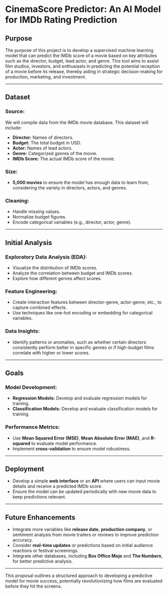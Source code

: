# CinemaScore Predictor: An AI Model for IMDb Rating Prediction

## Purpose
The purpose of this project is to develop a supervised machine learning model that can predict the IMDb score of a movie based on key attributes such as the director, budget, lead actor, and genre. This tool aims to assist film studios, investors, and enthusiasts in predicting the potential reception of a movie before its release, thereby aiding in strategic decision-making for production, marketing, and investment.

---

## Dataset
### Source:
We will compile data from the IMDb movie database. This dataset will include:
- **Director:** Names of directors.
- **Budget:** The total budget in USD.
- **Actor:** Names of lead actors.
- **Genre:** Categorized genres of the movie.
- **IMDb Score:** The actual IMDb score of the movie.

### Size:
- **5,000 movies** to ensure the model has enough data to learn from, considering the variety in directors, actors, and genres.

### Cleaning:
- Handle missing values.
- Normalize budget figures.
- Encode categorical variables (e.g., director, actor, genre).

---

## Initial Analysis
### Exploratory Data Analysis (EDA):
- Visualize the distribution of IMDb scores.
- Analyze the correlation between budget and IMDb scores.
- Explore how different genres affect scores.

### Feature Engineering:
- Create interaction features between director-genre, actor-genre, etc., to capture combined effects.
- Use techniques like one-hot encoding or embedding for categorical variables.

### Data Insights:
- Identify patterns or anomalies, such as whether certain directors consistently perform better in specific genres or if high-budget films correlate with higher or lower scores.

---

## Goals
### Model Development:
- **Regression Models:** Develop and evaluate regression models for training.
- **Classification Models:** Develop and evaluate classification models for training.

### Performance Metrics:
- Use **Mean Squared Error (MSE)**, **Mean Absolute Error (MAE)**, and **R-squared** to evaluate model performance.
- Implement **cross-validation** to ensure model robustness.

---

## Deployment
- Develop a simple **web interface** or an **API** where users can input movie details and receive a predicted IMDb score.
- Ensure the model can be updated periodically with new movie data to keep predictions relevant.

---

## Future Enhancements
- Integrate more variables like **release date**, **production company**, or sentiment analysis from movie trailers or reviews to improve prediction accuracy.
- Consider **real-time updates** or predictions based on initial audience reactions or festival screenings.
- Integrate other databases, including **Box Office Mojo** and **The Numbers**, for better predictive analysis.

---

This proposal outlines a structured approach to developing a predictive model for movie success, potentially revolutionizing how films are evaluated before they hit the screens.